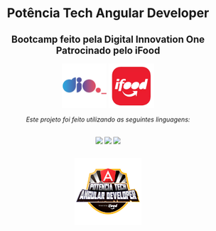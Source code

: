 <div align="center">
  <h1> Potência Tech Angular Developer </h1>
  <h2> Bootcamp feito pela Digital Innovation One<br> Patrocinado pelo iFood </h2>

<img height="100vh" src="https://github.com/ian-iglesias/pokedex/blob/main/assets/image-readme/dio-logo.png" />
<img height="100vh" src="https://github.com/ian-iglesias/pokedex/blob/main/assets/image-readme/ifood-logo.png" />

  <em> Este projeto foi feito utilizando as seguintes linguagens: </em><br><br>

  <img height="50vh" src="https://cdn.jsdelivr.net/gh/devicons/devicon/icons/html5/html5-plain-wordmark.svg" />
  <img height="50vh" src="https://cdn.jsdelivr.net/gh/devicons/devicon/icons/css3/css3-plain-wordmark.svg" />
  <img height="40vh" src="https://cdn.jsdelivr.net/gh/devicons/devicon/icons/javascript/javascript-plain.svg" />


  ##

  <div align="center">

<img height="150vh" src="https://github.com/ian-iglesias/pokedex/blob/04e8c60fc8aac0e21cb60d03cdf7f1d8dce71852/assets/image-readme/potencia-tech-angular-ifood.png" />

  </div>